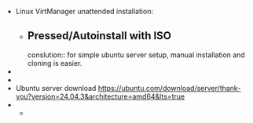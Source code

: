 - Linux VirtManager unattended installation:
	- ## Pressed/Autoinstall with ISO
	  conslution:: for simple ubuntu server setup, manual installation and cloning is easier.
-
-
- Ubuntu server download https://ubuntu.com/download/server/thank-you?version=24.04.3&architecture=amd64&lts=true
-
	-